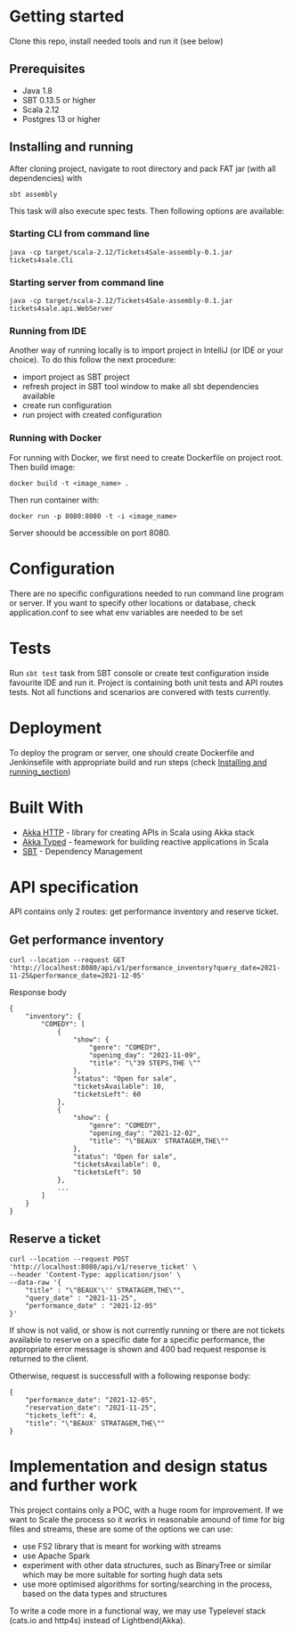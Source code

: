 # Getting started

Clone this repo, install needed tools and run it (see below)

## Prerequisites

* Java 1.8
* SBT 0.13.5 or higher
* Scala 2.12
* Postgres 13 or higher

## Installing and running

After cloning project, navigate to root directory and pack FAT jar (with all dependencies) with

```
sbt assembly
```

This task will also execute spec tests. Then following options are available:

### Starting CLI from command line

```
java -cp target/scala-2.12/Tickets4Sale-assembly-0.1.jar tickets4sale.Cli
```

### Starting server from command line

```
java -cp target/scala-2.12/Tickets4Sale-assembly-0.1.jar tickets4sale.api.WebServer
```

### Running from IDE

Another way of running locally is to import project in IntelliJ (or IDE or your choice).
To do this follow the next procedure:
 * import project as SBT project
 * refresh project in SBT tool window to make all sbt dependencies available
 * create run configuration
 * run project with created configuration

### Running with Docker

For running with Docker, we first need to create Dockerfile on project root. Then build image:

 ``` docker build -t <image_name> . ```

 Then run container with:

 ```docker run -p 8080:8080 -t -i <image_name>```

 Server shoould be accessible on port 8080.

# Configuration

There are no specific configurations needed to run command line program or server. If you want to specify other locations or database, check application.conf to see what env variables are needed to be set

# Tests

Run `sbt test` task from SBT console or create test configuration inside favourite IDE and run it. Project is containing both unit tests and API routes tests. Not all functions and scenarios are convered with tests currently.

# Deployment

To deploy the program or server, one should create Dockerfile and Jenkinsefile with appropriate build and run steps (check [Installing and running_section](https://github.com/amerpersonal/PopularityRankings/blob/master/README.md#installing-and-running))


# Built With

* [Akka HTTP](http://doc.akka.io/docs/akka-http/current/scala/http/) - library for creating APIs in Scala using Akka stack
* [Akka Typed](https://doc.akka.io/docs/akka/2.5/typed/index.html) - feamework for building reactive applications in Scala
* [SBT](http://www.scala-sbt.org/) - Dependency Management

# API specification

API contains only 2 routes: get performance inventory and reserve ticket.

## Get performance inventory

```
curl --location --request GET 'http://localhost:8080/api/v1/performance_inventory?query_date=2021-11-25&performance_date=2021-12-05'
```

Response body

```
{
    "inventory": {
        "COMEDY": [
            {
                "show": {
                    "genre": "COMEDY",
                    "opening_day": "2021-11-09",
                    "title": "\"39 STEPS,THE \""
                },
                "status": "Open for sale",
                "ticketsAvailable": 10,
                "ticketsLeft": 60
            },
            {
                "show": {
                    "genre": "COMEDY",
                    "opening_day": "2021-12-02",
                    "title": "\"BEAUX' STRATAGEM,THE\""
                },
                "status": "Open for sale",
                "ticketsAvailable": 0,
                "ticketsLeft": 50
            },
            ...
        ]
    }
}
```

## Reserve a ticket

```
curl --location --request POST 'http://localhost:8080/api/v1/reserve_ticket' \
--header 'Content-Type: application/json' \
--data-raw '{
    "title" : "\"BEAUX'\'' STRATAGEM,THE\"",
    "query_date" : "2021-11-25",
    "performance_date" : "2021-12-05"
}'
```

If show is not valid, or show is not currently running or there are not tickets available to reserve on a specific date for a specific performance, the appropriate error message is shown and 400 bad request response is returned to the client.

Otherwise, request is successfull with a following response body:

```
{
    "performance_date": "2021-12-05",
    "reservation_date": "2021-11-25",
    "tickets_left": 4,
    "title": "\"BEAUX' STRATAGEM,THE\""
}
```

# Implementation and design  status and further work

This project contains only a POC, with a huge room for improvement. If we want to Scale the process so it works in reasonable amound of time for big files and streams, these are some of the options we can use:

- use FS2 library that is meant for working with streams
- use Apache Spark
- experiment with other data structures, such as BinaryTree or similar which may be more suitable for sorting hugh data sets
- use more optimised algorithms for sorting/searching in the process, based on the data types and structures

To write a code more in a functional way, we may use Typelevel stack (cats.io and http4s) instead of Lightbend(Akka).

